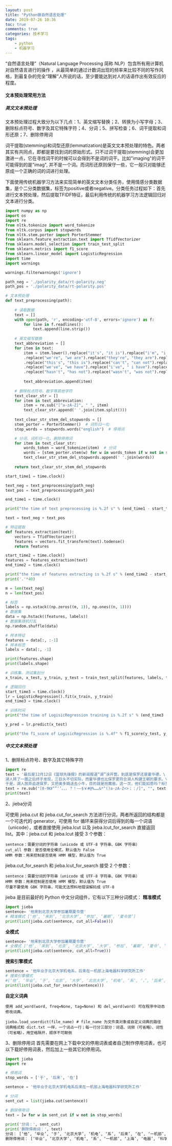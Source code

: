 ```yaml
---
layout: post
title: "Python做自然语言处理"
date: 2019-07-26 10:36
toc: true
comments: true
categories: 技术学习
tags: 
	- python
	- 机器学习
---
```


“自然语言处理”（Natural Language Processing 简称 NLP）包含所有用计算机对自然语言进行的操作 ，从最简单的通过计数词出现的频率来比较不同的写作风格，到最复杂的完全“理解”人所说的话，至少要能达到对人的话语作出有效反应的程度。

<!--more-->

#### 文本预处理常用方法

##### 英文文本预处理

文本预处理过程大致分为以下几点：1、英文缩写替换；2、转换为小写字母；3、删除标点符号、数字及其它特殊字符；4、分词；5、拼写检查；6、词干提取和词形还原；7、删除停用词

词干提取(stemming)和词型还原(lemmatization)是英文文本预处理的特色。两者其实有共同点，即都是要找到词的原始形式。只不过词干提取(stemming)会更加激进一点，它在寻找词干的时候可以会得到不是词的词干。比如"imaging"的词干可能得到的是"imag", 并不是一个词。而词形还原则保守一些，它一般只对能够还原成一个正确的词的词进行处理。

下面使用传统机器学习方法来实现简单的英文文本分类任务，使用情感分类数据集，是个二分类数据集，标签为positive或者negative。分类任务过程如下：首先进行文本预处理，然后提取TFIDF特征，最后利用传统的机器学习方法逻辑回归对文本进行分类。

```python
import numpy as np
import os
import re
from nltk.tokenize import word_tokenize
from nltk.corpus import stopwords
from nltk.stem.porter import PorterStemmer
from sklearn.feature_extraction.text import TfidfVectorizer
from sklearn.model_selection import train_test_split
from sklearn.metrics import f1_score
from sklearn.linear_model import LogisticRegression
import time
import warnings

warnings.filterwarnings('ignore')

path_neg = './polarity_data/rt-polarity.neg'
path_pos = './polarity_data/rt-polarity.pos'

# 文本预处理
def text_preprocessing(path):
    
    # 读取数据
    text = []
    with open(path, 'r', encoding='utf-8', errors='ignore') as f:
        for line in f.readlines():
            text.append(line.strip())
            
    # 英文缩写替换
    text_abbreviation = []
    for item in text:
        item = item.lower().replace("it's", "it is").replace("i'm", "i am").replace("he's", "he is").replace("she's", "she is")\
        .replace("we're", "we are").replace("they're", "they are").replace("you're", "you are").replace("that's", "that is")\
        .replace("this's", "this is").replace("can't", "can not").replace("don't", "do not").replace("doesn't", "does not")\
        .replace("we've", "we have").replace("i've", " i have").replace("isn't", "is not").replace("won't", "will not")\
        .replace("hasn't", "has not").replace("wasn't", "was not").replace("weren't", "were not").replace("let's", "let us")
        
        text_abbreviation.append(item)
        
    # 删除标点符号、数字等其他字符
    text_clear_str = []
    for item in text_abbreviation:
        item = re.sub("[^a-zA-Z]", " ", item)
        text_clear_str.append(' '.join(item.split()))
        
    text_clear_str_stem_del_stopwords = []
    stem_porter = PorterStemmer()  # 词形归一化
    stop_words = stopwords.words("english")  # 停用词

    # 分词、词形归一化、删除停用词
    for item in text_clear_str:
        words_token = word_tokenize(item)  # 分词
        words = [stem_porter.stem(w) for w in words_token if w not in stop_words]
        text_clear_str_stem_del_stopwords.append(' '.join(words))
        
    return text_clear_str_stem_del_stopwords

start_time1 = time.clock()

text_neg = text_preprocessing(path_neg)
text_pos = text_preprocessing(path_pos)

end_time1 = time.clock()

print("the time of text preprocessing is %.2f s" % (end_time1 - start_time1))

text = text_neg + text_pos

# 特征提取
def features_extraction(text):
    vectors = TfidfVectorizer()
    features = vectors.fit_transform(text).todense()
    return features

start_time2 = time.clock()
features = features_extraction(text)
end_time2 = time.clock()

print("the time of features extracting is %.2f s" % (end_time2 - start_time2))
print('.'*40)

m = len(text_neg)
n = len(text_pos)

# 标签
labels = np.vstack((np.zeros((m, 1)), np.ones((n, 1))))
# 数据集
data = np.hstack((features, labels))
# 数据集随机打乱
np.random.shuffle(data)

# 样本特征
features = data[:, :-1]
# 样本标签
labels = data[:, -1]

print(features.shape)
print(labels.shape)

# 训练集、测试集划分
x_train, x_test, y_train, y_test = train_test_split(features, labels, test_size=0.2, random_state=42)

# 逻辑回归
start_time3 = time.clock()
lr = LogisticRegression().fit(x_train, y_train)
end_time3 = time.clock()

# 训练时间
print("the time of LogisicRegression training is %.2f s" % (end_time3 - start_time3))

y_pred = lr.predict(x_test)

print("the f1_score of LogisicRegression is %.4f" % f1_score(y_test, y_pred))
```

##### 中文文本预处理

1、删除标点符号、数字及其它特殊字符

```python
import re
text = '最后是12月12日《篮球先锋报》的新闻报道“湖”涂开营。到底是保罗还是霍华德，\
湖人转了一圈之后终于发现，三巨头不切实际，而霍华德也比保罗更符合湖人构建王朝的要求。\
于是，湖人放弃追逐保罗，又把奥多姆送去小牛，目的就是抢魔兽。这一次，他们能如愿吗？标签：$LOTOzf$'
text = re.sub("[0-9《》“”‘’。、，？！——$￥#@%……&*^()a-zA-Z<>；：/]", "", text)
print(text)
```

2、jieba分词

可使用 jieba.cut 和 jieba.cut_for_search 方法进行分词，两者所返回的结构都是一个可迭代的 generator，可使用 for 循环来获得分词后得到的每一个词语（unicode），或者直接使用 jieba.lcut 以及 jieba.lcut_for_search 直接返回 list。其中：jieba.cut 和 jieba.lcut 接受 3 个参数：

```
sentence：需要分词的字符串（unicode 或 UTF-8 字符串、GBK 字符串）
cut_all 参数：是否使用全模式，默认值为 False
HMM 参数：用来控制是否使用 HMM 模型，默认值为 True
```

jieba.cut_for_search 和 jieba.lcut_for_search 接受 2 个参数：

```
sentence：需要分词的字符串（unicode 或 UTF-8 字符串、GBK 字符串）
HMM 参数：用来控制是否使用 HMM 模型，默认值为 True
尽量不要使用 GBK 字符串，可能无法预料地错误解码成 UTF-8
```

jieba 是目前最好的 Python 中文分词组件，它有以下三种分词模式：
**精准模式**

```python
import jieba
sentence= '他来到北京大学参加暑期夏令营'
# 精准模式 [‘他’, ‘来到’, ‘北京大学’, ‘参加’, ‘暑期’, ‘夏令营’]
print(list(jieba.cut(sentence, cut_all=False)))
```

**全模式**

```python
sentence= '他来到北京大学参加暑期夏令营'
# 全模式 [‘他’, ‘来到’, ‘北京’, ‘北京大学’, ‘大学’, ‘参加’, ‘暑期’, ‘夏令’, ‘夏令营’]
print(list(jieba.cut(sentence, cut_all=True)))
```

**搜索引擎模式**

```python
sentence = '他毕业于北京大学机电系，后来在一机部上海电器科学研究所工作'
# 搜索引擎模式 
#[‘他’, ‘毕业’, ‘于’, ‘北京’, ‘大学’, ‘北京大学’, ‘机电’, ‘系’, ‘，’, ‘后来’, ‘在’, ‘一机部’, ‘上海’, ‘电器’, ‘科学’, ‘研究’, ‘研究所’, ‘工作’]
print(list(jieba.cut_for_search(sentence)))
```

**自定义词典**

```
使用 add_word(word, freq=None, tag=None) 和 del_word(word) 可在程序中动态修改词典。

jieba.load_userdict(file_name) # file_name 为文件类对象或自定义词典的路径
词典格式和 dict.txt 一样，一个词占一行；每一行分三部分：词语、词频（可省略）、词性（可省略），用空格隔开，顺序不可颠倒
```

3、删除停用词
首先需要在网上下载中文的停用词表或者自己制作停用词表，也可以下载好停用词表，然后加上一些其它的停用词。

```python
import jieba
import re

# 停用词
stop_words = ['于', '后来', '在']

sentence = '他毕业于北京大学机电系后来在一机部上海电器科学研究所工作'

# 分词
sent_cut = list(jieba.cut(sentence))

# 删除停用词
text = [w for w in sent_cut if w not in stop_words]
    
print('分词：', sent_cut)
print('删除停用词：', text)
分词： [‘他’, ‘毕业’, ‘于’, ‘北京大学’, ‘机电’, ‘系’, ‘后来’, ‘在’, ‘一机部’, ‘上海’, ‘电器’, ‘科学’, ‘研究所’, ‘工作’]
删除停用词： [‘毕业’, ‘北京大学’, ‘机电’, ‘系’, ‘一机部’, ‘上海’, ‘电器’, ‘科学’, ‘研究所’, ‘工作’]
```


